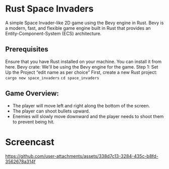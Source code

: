 # Rust Space Invaders
A simple Space Invader-like 2D game using the Bevy engine in Rust. Bevy is a modern, fast, and flexible game engine built in Rust that provides an Entity-Component-System (ECS) architecture.


## Prerequisites
Ensure that you have Rust installed on your machine. You can install it from here.
Bevy crate: We'll be using the Bevy engine for the game.
Step 1: Set Up the Project “edit name as per choice”
First, create a new Rust project:
`cargo new space_invaders`
`cd space_invaders`

## Game Overview:
*	The player will move left and right along the bottom of the screen.
*	The player can shoot bullets upward.
*	Enemies will slowly move downward and the player needs to shoot them to prevent being hit.


# Screencast
https://github.com/user-attachments/assets/338d7c13-3284-435c-b8fd-3562678a314f


